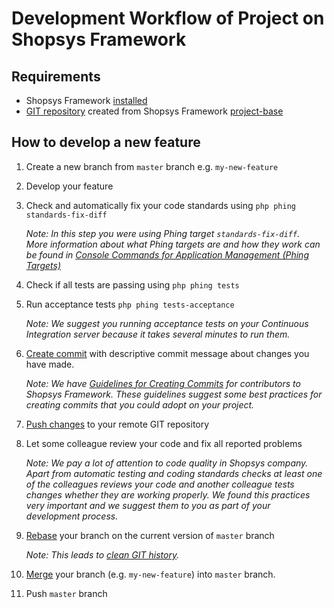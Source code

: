 # Development Workflow of Project on Shopsys Framework

## Requirements
* Shopsys Framework [installed](../installation/installation-guide.md)
* [GIT repository](https://git-scm.com/book/en/v2/Git-Basics-Getting-a-Git-Repository) created from Shopsys Framework [project-base](https://github.com/shopsys/project-base/)

## How to develop a new feature
1. Create a new branch from `master` branch e.g. `my-new-feature`

1. Develop your feature

1. Check and automatically fix your code standards using `php phing standards-fix-diff`

    *Note: In this step you were using Phing target `standards-fix-diff`.  
    More information about what Phing targets are and how they work can be found in [Console Commands for Application Management (Phing Targets)](../introduction/console-commands-for-application-management-phing-targets.md)*

1. Check if all tests are passing using `php phing tests`

1. Run acceptance tests `php phing tests-acceptance`

    *Note: We suggest you running acceptance tests on your Continuous Integration server because it takes several minutes to run them.*

1. [Create commit](https://git-scm.com/docs/git-commit) with descriptive commit message about changes you have made.

    *Note: We have [Guidelines for Creating Commits](../contributing/guidelines-for-creating-commits.md) for contributors to Shopsys Framework.
    These guidelines suggest some best practices for creating commits that you could adopt on your project.*

1. [Push changes](https://git-scm.com/docs/git-push) to your remote GIT repository

1. Let some colleague review your code and fix all reported problems

    *Note: We pay a lot of attention to code quality in Shopsys company.
    Apart from automatic testing and coding standards checks at least one of the colleagues reviews your code and another colleague tests changes whether they are working properly.
    We found this practices very important and we suggest them to you as part of your development process.*

1. [Rebase](https://git-scm.com/docs/git-rebase) your branch on the current version of `master` branch

    *Note: This leads to [clean GIT history](https://blog.shopsys.com/keep-your-git-history-clean-with-minimum-effort-4b86b5619b1).*

1. [Merge](https://git-scm.com/docs/git-merge) your branch (e.g. `my-new-feature`) into `master` branch.

1. Push `master` branch
